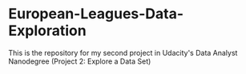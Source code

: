 # European-Leagues-Data-Exploration
This is the repository for my second project in Udacity's Data Analyst Nanodegree (Project 2: Explore a Data Set)
